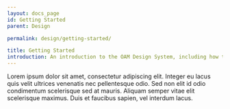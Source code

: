 ```yaml
---
layout: docs_page
id: Getting Started
parent: Design

permalink: design/getting-started/

title: Getting Started
introduction: An introduction to the OAM Design System, including how to download and use it, some basic templates and examples.
---
```


Lorem ipsum dolor sit amet, consectetur adipiscing elit. Integer eu lacus quis velit ultrices venenatis nec pellentesque odio. Sed non elit id odio condimentum scelerisque sed at mauris. Aliquam semper vitae elit scelerisque maximus. Duis et faucibus sapien, vel interdum lacus.